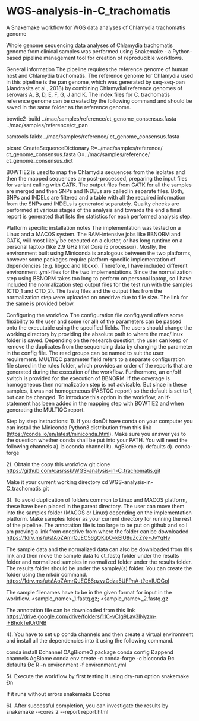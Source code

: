 # WGS-analysis-in-C_trachomatis

A Snakemake workflow for WGS data analyses of Chlamydia trachomatis genome

Whole genome sequencing data analyses of Chlamydia trachomatis genome from clinical samples was performed using Snakemake - a Python-based pipeline management tool for creation of reproducible workflows. 

General information
The pipeline requires the reference genome of human host and Chlamydia trachomatis. The reference genome for Chlamydia used in this pipeline is the pan genome, which was generated by seq-seq-pan (Jandrasits et al., 2018) by combining Chlamydial reference genomes of serovars A, B, D, E, F, G, J and K. The index files for C. trachomatis reference genome can be created by the following command and should be saved in the same folder as the reference genome.

bowtie2-build ../mac/samples/reference/ct_genome_consensus.fasta ../mac/samples/reference/ct_pan

samtools faidx ../mac/samples/reference/ ct_genome_consensus.fasta

picard CreateSequenceDictionary R=../mac/samples/reference/ ct_genome_consensus.fasta O=../mac/samples/reference/ ct_genome_consensus.dict

BOWTIE2 is used to map the Chlamydia sequences from the isolates and then the mapped sequences are post-processed, preparing the input files for variant calling with GATK. The output files from GATK for all the samples are merged and then SNPs and INDELs are called in separate files. Both, SNPs and INDELs are filtered and a table with all the required information from the SNPs and INDELs is generated separately. Quality checks are performed at various stages of the analysis and towards the end a final report is generated that lists the statistics for each performed analysis step.

Platform specific installation notes
The implementation was tested on a Linux and a MACOS system. The RAM-intensive jobs like BBNORM and GATK, will most likely be executed on a cluster, or has long runtime on a personal laptop  (like 2.9 GHz Intel Core i5 processor). Mostly, the environment built using Miniconda is analogous between the two platforms, however some packages require platform-specific implementation of dependencies (e.g. libgcc and libcxx). Therefore, I have included different environment .yml-files for the two implementations. Since the normalization step using BBNORM takes too long to perform on personal laptop, so I have included the normalization step output files for the test run with the samples (CTD_1 and CTD_2). The fastq files and the output files from the normalization step were uploaded on onedrive due to file size. The link for the same is provided below.

Configuring the workflow
The configuration file config.yaml offers some flexibility to the user and some (or all) of the parameters can be passed onto the executable using the specified fields. The users should change the working directory by providing the absolute path to where the mac/linux folder is saved. Depending on the research question, the user can keep or remove the duplicates from the sequencing data by changing the parameter in the config file. The read groups can be named to suit the user requirement. MULTIQC parameter field refers to a separate configuration file stored in the rules folder, which provides an order of the reports that are generated during the execution of the workflow. Furthermore, an on/off switch is provided for the execution of BBNORM. If the coverage is homogeneous then normalization step is not advisable. But since in these samples, it was not homogeneous (FASTQC report) so the default is set to 1, but can be changed. To introduce this option in the workflow, an if-statement has been added in the mapping step with BOWTIE2 and when generating the MULTIQC report.

Step by step instructions:
1). If you donÕt have conda on your computer you can install the Miniconda Python3 distribution from this link (https://conda.io/en/latest/miniconda.html). Make sure you answer yes to the question whether conda shall be put into your PATH. You will need the following channels
a). bioconda channel
b). AgBiome
c). defaults
d). conda-forge

2). Obtain the copy this workflow
git clone https://github.com/casrssk/WGS-analysis-in-C_trachomatis.git

Make it your current working directory
cd WGS-analysis-in-C_trachomatis.git

3). To avoid duplication of folders common to Linux and MACOS platform, these have been placed in the parent directory. The user can move them into the samples folder (MACOS or Linux) depending on the implementation platform. Make samples folder as your current directory for running the rest of the pipeline. The annotation file is too large to be put on github and so I am proving a link from onedrive from where the folder can be downloaded https://1drv.ms/u/s!AoZAmrQJEC56gQKjbO-kElU8uZcZ?e=JvYqHv

The sample data and the normalized data can also be downloaded from this link and then move the sample data to ct_fastq folder under the results folder and normalized samples in normalized folder under the results folder. The results folder should be under the sample/(s) folder. You can create the folder using the mkdir command.
https://1drv.ms/u/s!AoZAmrQJEC56gzvzGdza5UFPnA-t?e=IUOGol

The sample filenames have to be in the given format for input in the workflow.
<sample_name>_1.fastq.gz; <sample_name>_2.fastq.gz

The annotation file can be downloaded from this link
https://drive.google.com/drive/folders/11C-vCIg9Lav3INyzm-iFBhokTeIUr0NB

4). You have to set up conda channels and then create a virtual environment and install all the dependencies into it using the following command. 

conda install Ðchannel ÒAgBiomeÓ package
conda config Ðappend channels AgBiome
conda env create -c conda-forge -c bioconda Ðc defaults Ðc R -n environment -f environment.yml 

5). Execute the workflow by first testing it using dry-run option
snakemake Ðn

If it runs without errors 
snakemake Ðcores  <specify the number of cores>

6). After successful completion, you can investigate the results by 
snakemake --cores 2 --report report.html




